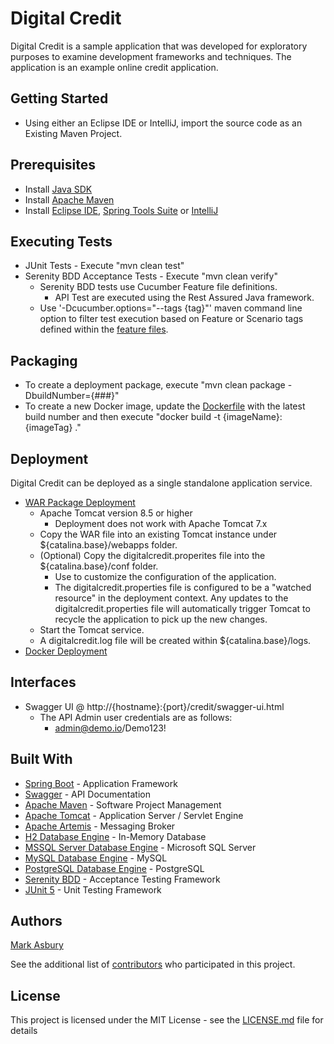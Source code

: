 # Digital Credit

Digital Credit is a sample application that was developed for exploratory purposes to examine development frameworks and techniques. The application is an example online credit application.

## Getting Started

* Using either an Eclipse IDE or IntelliJ, import the source code as an Existing Maven Project. 

## Prerequisites

* Install [Java SDK](https://openjdk.java.net/)
* Install [Apache Maven](https://maven.apache.org/install.html)
* Install [Eclipse IDE](https://www.eclipse.org/ide/), [Spring Tools Suite](https://spring.io/tools) or [IntelliJ](https://www.jetbrains.com/idea/)

## Executing Tests

* JUnit Tests - Execute "mvn clean test"
* Serenity BDD Acceptance Tests - Execute "mvn clean verify"
  * Serenity BDD tests use Cucumber Feature file definitions. 
    * API Test are executed using the Rest Assured Java framework.
  * Use '-Dcucumber.options="--tags {tag}"' maven command line option to filter test execution based on Feature or Scenario tags defined within the [feature files](src/test/resources/features).

## Packaging

* To create a deployment package, execute "mvn clean package -DbuildNumber={###}"
* To create a new Docker image, update the [Dockerfile](Dockerfile) with the latest build number and then execute "docker build -t {imageName}:{imageTag} ."

## Deployment

Digital Credit can be deployed as a single standalone application service.

* [WAR Package Deployment](https://dl.bintray.com/asburymr/digitalbank/)
  * Apache Tomcat version 8.5 or higher
     * Deployment does not work with Apache Tomcat 7.x
  * Copy the WAR file into an existing Tomcat instance under ${catalina.base}/webapps folder. 
  * (Optional) Copy the digitalcredit.properites file into the ${catalina.base}/conf folder. 
    * Use to customize the configuration of the application.
    * The digitalcredit.properties file is configured to be a "watched resource" in the deployment context. Any updates to the digitalcredit.properties file will automatically trigger Tomcat to recycle the application to pick up the new changes.
  * Start the Tomcat service.
  * A digitalcredit.log file will be created within ${catalina.base}/logs.
* [Docker Deployment](https://hub.docker.com/r/asburymr/digitalcredit)


## Interfaces

* Swagger UI @ http://{hostname}:{port}/credit/swagger-ui.html
  * The API Admin user credentials are as follows:
    * admin@demo.io/Demo123!

## Built With

* [Spring Boot](https://spring.io/projects/spring-boot) - Application Framework
* [Swagger](https://swagger.io/) - API Documentation
* [Apache Maven](https://maven.apache.org/) - Software Project Management
* [Apache Tomcat](http://tomcat.apache.org/) - Application Server / Servlet Engine
* [Apache Artemis](https://activemq.apache.org/components/artemis/) - Messaging Broker
* [H2 Database Engine](https://www.h2database.com/html/main.html) - In-Memory Database
* [MSSQL Server Database Engine](https://www.microsoft.com/en-us/sql-server/default.aspx) - Microsoft SQL Server
* [MySQL Database Engine](https://www.mysql.com/) - MySQL 
* [PostgreSQL Database Engine](https://www.postgresql.org/) - PostgreSQL
* [Serenity BDD](http://www.thucydides.info/#/) - Acceptance Testing Framework
* [JUnit 5](https://junit.org/junit5/) - Unit Testing Framework

## Authors

[Mark Asbury](https://github.com/asburymr)

See the additional list of [contributors](https://github.com/asburymr/Digital-Credit/graphs/contributors) who participated in this project.

## License

This project is licensed under the MIT License - see the [LICENSE.md](LICENSE.md) file for details
